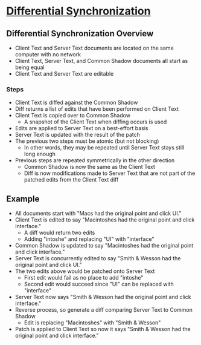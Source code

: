 # [Differential Synchronization](https://neil.fraser.name/writing/sync/)

## Differential Synchronization Overview

* Client Text and Server Text documents are located on the same computer with no network
* Client Text, Server Text, and Common Shadow documents all start as being equal
* Client Text and Server Text are editable

### Steps

* Client Text is diffed against the Common Shadow
* Diff returns a list of edits that have been performed on Client Text
* Client Text is copied over to Common Shadow
  * A snapshot of the Client Text when diffing occurs is used
* Edits are applied to Server Text on a best-effort basis
* Server Text is updated with the result of the patch
* The previous two steps must be atomic (but not blocking)
  * In other words, they may be repeated until Server Text stays still long enough
* Previous steps are repeated symmetrically in the other direction
  * Common Shadow is now the same as the Client Text
  * Diff is now modifications made to Server Text that are not part of the patched edits from the Client Text diff

## Example

* All documents start with "Macs had the original point and click UI."
* Client Text is edited to say "Macintoshes had the original point and click interface."
  * A diff would return two edits
  * Adding "intoshe" and replacing "UI" with "interface"
* Common Shadow is updated to say "Macintoshes had the original point and click interface."
* Server Text is concurrently edited to say "Smith & Wesson had the original point and click UI."
* The two edits above would be patched onto Server Text
  * First edit would fail as no place to add "intoshe"
  * Second edit would succeed since "UI" can be replaced with "interface"
* Server Text now says "Smith & Wesson had the original point and click interface."
* Reverse process, so generate a diff comparing Server Text to Common Shadow
  * Edit is replacing "Macintoshes" with "Smith & Wesson"
* Patch is applied to Client Text so now it says "Smith & Wesson had the original point and click interface."
